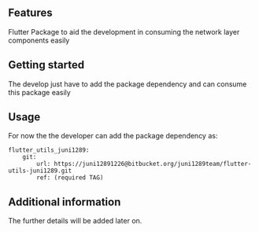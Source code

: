## Features

Flutter Package to aid the development in consuming the network layer components easily

## Getting started

The develop just have to add the package dependency and can consume this package easily

## Usage

For now the the developer can add the package dependency as:
    
    flutter_utils_juni1289:
        git:
            url: https://juni12891226@bitbucket.org/juni1289team/flutter-utils-juni1289.git
            ref: (required TAG)

## Additional information

The further details will be added later on.
